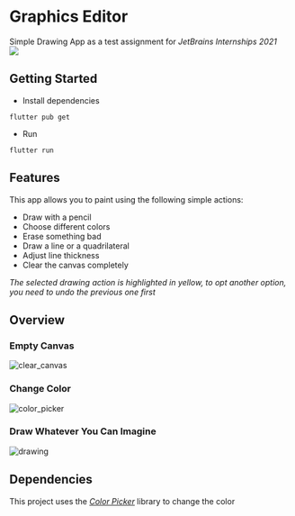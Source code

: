 # Graphics Editor

Simple Drawing App as a test assignment for *JetBrains Internships 2021*
\
[![](https://user-images.githubusercontent.com/50011154/114427729-0bdf2200-9bc4-11eb-9e6d-41a4035701f1.png)](https://flutter.dev)

## Getting Started

* Install dependencies
```
flutter pub get
```
* Run
```
flutter run
```

## Features
This app allows you to paint using the following simple actions:
* Draw with a pencil
* Choose different colors
* Erase something bad
* Draw a line or a quadrilateral
* Adjust line thickness 
* Clear the canvas completely

*The selected drawing action is highlighted in yellow, to opt another option, you need to undo the previous one first*

## Overview
### Empty Canvas
![clear_canvas](https://user-images.githubusercontent.com/50011154/114428086-6ed0b900-9bc4-11eb-8df8-b10304ea4ffa.png)
### Change Color
![color_picker](https://user-images.githubusercontent.com/50011154/114428092-71cba980-9bc4-11eb-849c-c95f250f67ae.png)
### Draw Whatever You Can Imagine
![drawing](https://user-images.githubusercontent.com/50011154/114428098-72fcd680-9bc4-11eb-8c84-b0f3505ed19c.png)

## Dependencies
This project uses the [*Color Picker*](https://pub.dev/packages/flutter_colorpicker) library to change the color
